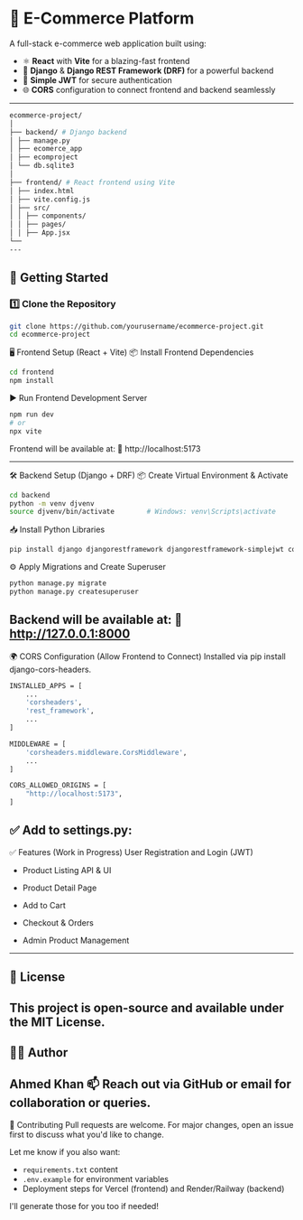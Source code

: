 # 🛒 E-Commerce Platform

A full-stack e-commerce web application built using:

- ⚛️ **React** with **Vite** for a blazing-fast frontend
- 🐍 **Django** & **Django REST Framework (DRF)** for a powerful backend
- 🔐 **Simple JWT** for secure authentication
- 🌐 **CORS** configuration to connect frontend and backend seamlessly

---
```bash
ecommerce-project/
│
├── backend/ # Django backend
│ ├── manage.py
│ ├── ecomerce_app
│ ├── ecomproject
│ └── db.sqlite3
│
├── frontend/ # React frontend using Vite
│ ├── index.html
│ ├── vite.config.js
│ ├── src/
│ │ ├── components/
│ │ ├── pages/
│ │ ├── App.jsx
└── 
---
```
## 🚀 Getting Started

### 1️⃣ Clone the Repository

```bash
git clone https://github.com/yourusername/ecommerce-project.git
cd ecommerce-project
```
🖥️ Frontend Setup (React + Vite)
📦 Install Frontend Dependencies
```bash
cd frontend
npm install
```
▶️ Run Frontend Development Server
```bash
npm run dev
# or
npx vite
```
Frontend will be available at:
📍 http://localhost:5173

---
🛠️ Backend Setup (Django + DRF)
📦 Create Virtual Environment & Activate
```bash
cd backend
python -m venv djvenv
source djvenv/bin/activate        # Windows: venv\Scripts\activate
```
📥 Install Python Libraries
```bash
pip install django djangorestframework djangorestframework-simplejwt corsheaders
```
⚙️ Apply Migrations and Create Superuser
```bash
python manage.py migrate
python manage.py createsuperuser
```
Backend will be available at:
📍 http://127.0.0.1:8000
---
🌍 CORS Configuration (Allow Frontend to Connect)
Installed via pip install django-cors-headers.

```bash
INSTALLED_APPS = [
    ...
    'corsheaders',
    'rest_framework',
    ...
]

MIDDLEWARE = [
    'corsheaders.middleware.CorsMiddleware',
    ...
]

CORS_ALLOWED_ORIGINS = [
    "http://localhost:5173",
]


```

## ✅ Add to settings.py:

✅ Features (Work in Progress)
 User Registration and Login (JWT)

- Product Listing API & UI

- Product Detail Page

- Add to Cart

- Checkout & Orders

- Admin Product Management
---
## 📄 License
This project is open-source and available under the MIT License.
---
## 🙋‍♂️ Author
Ahmed Khan
📫 Reach out via GitHub or email for collaboration or queries.
---
🙌 Contributing
Pull requests are welcome. For major changes, open an issue first to discuss what you'd like to change.

Let me know if you also want:

- `requirements.txt` content  
- `.env.example` for environment variables  
- Deployment steps for Vercel (frontend) and Render/Railway (backend)  

I'll generate those for you too if needed!


